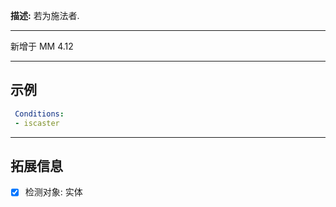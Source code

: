 **描述:** 若为施法者.

---

新增于 MM 4.12

---

示例
---

```yaml
 Conditions:
 - iscaster
```

---

拓展信息
---

- [x] 检测对象: 实体